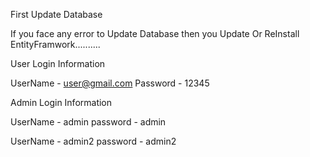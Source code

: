 First Update Database

If you face any error to Update Database
then you Update Or ReInstall EntityFramwork..........



User Login Information

UserName - user@gmail.com
Password - 12345


Admin Login Information

UserName - admin
password - admin

UserName - admin2
password - admin2
